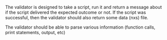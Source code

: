 The validator is designed to take a script, run it and return a message about if the script delivered the expected outcome or not.
If the script was successful, then the validator should also return some data (nxs) file.

The validator should be able to parse various information (function calls, print statements, output, etc)
